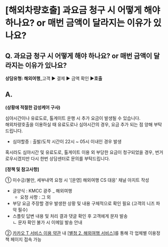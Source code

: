 # [해외차량호출] 과요금 청구 시 어떻게 해야 하나요? or 매번 금액이 달라지는 이유가 있나요?

**Q. 과요금 청구 시 어떻게 해야 하나요? or 매번 금액이 달라지는 이유가 있나요?**
---------------------------------------------------

**상담유형: 해외여행**\_고객 ▶ 결제 ▶ 금액 확인 ▶****호출****

**A.**
------

**(상황에 적절한 감성케어 구사)**

심야시간이나 유료도로, 톨게이트 운행 시 추가 요금이 발생될 수 있습니다.  
해외차량호출을 이용하실 때 유료도로나 심야시간의 경우, 요금 추가 되는 점 양해 부탁드립니다.  
  
- 심야할증 : 출발/도착 시간이 22시 ~ 05시 이내인 경우 발생  
  
혹시라도 심야시간 및 유료도로, 톨게이트 이용 외 부당한 요금이 청구되었을 경우, 번거로우시겠지만 다시 한번 상담센터로 문의를 부탁드립니다.

**[정책 및 참고사항]**

① 미수긍/불만, 세부내역 요청 시 '[운영] 해외여행 CS 대응' 채널 아지트 작성

* 글양식 : KMCC 광주 \_ 해외여행  
  - 요청 사항 : 그 외
* 부당 요금 주장할 경우 발생한 상황 및 내용 구체적으로 확인 필요 (고객의 니즈 파악 필수)
* 스플릿 답변 내용 및 처리 결과 댓글 확인 후 고객에게 문자 발송  
  ㄴ 문자 확인 불가 시 이메일 발송 안내

② [카카오 T 서비스 이용 약관](https://policy.kakaomobility.com/viewer/?pageCode=TERMS) 내 [[별첨 2. 해외여행 서비스]](https://policy.kakaomobility.com/viewer/?pageCode=TERMS_ETC_2&version=14)를 통해 각 업체별 이용정책 페이지 접속 가능